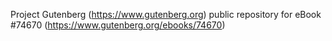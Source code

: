 Project Gutenberg (https://www.gutenberg.org) public repository for
eBook #74670 (https://www.gutenberg.org/ebooks/74670)
